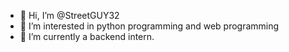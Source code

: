 - 👋 Hi, I’m @StreetGUY32
- 👀 I’m interested in python programming and web programming
- 🌱 I’m currently a backend intern.

<!---
StreetGUY32/StreetGUY32 is a ✨ special ✨ repository because its `README.md` (this file) appears on your GitHub profile.
You can click the Preview link to take a look at your changes.
--->
